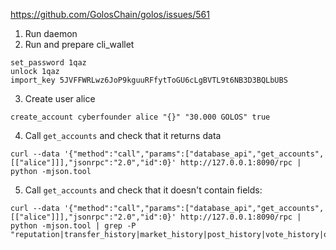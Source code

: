 https://github.com/GolosChain/golos/issues/561

1. Run daemon
2. Run and prepare cli_wallet
```
set_password 1qaz
unlock 1qaz
import_key 5JVFFWRLwz6JoP9kguuRFfytToGU6cLgBVTL9t6NB3D3BQLbUBS
```
3. Create user alice
```
create_account cyberfounder alice "{}" "30.000 GOLOS" true
```
4. Call `get_accounts` and check that it returns data
```
curl --data '{"method":"call","params":["database_api","get_accounts",[["alice"]]],"jsonrpc":"2.0","id":0}' http://127.0.0.1:8090/rpc | python -mjson.tool
```
5. Call `get_accounts` and check that it doesn't contain fields:
```
curl --data '{"method":"call","params":["database_api","get_accounts",[["alice"]]],"jsonrpc":"2.0","id":0}' http://127.0.0.1:8090/rpc | python -mjson.tool | grep -P "reputation|transfer_history|market_history|post_history|vote_history|other_history|witness_votes|tags_usage|guest_bloggers|blog_category|name"
```
